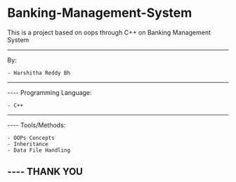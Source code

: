 # Banking-Management-System
This is a project based on oops through C++ on Banking Management System

--------------------------

By:

    - Harshitha Reddy Bh
***
---- Programming Language:
  
    - C++
***
---- Tools/Methods:

    - OOPs Concepts
    - Inheritance
    - Data File Handling


---- THANK YOU
----------------------------
